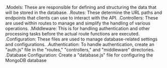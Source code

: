 
.Models: These are responsible for defining and structuring the data that will be stored in the database.
.Routes: These determine the URL paths and endpoints that clients can use to interact with the API.
.Controllers: These are used within routes to manage and simplify the handling of various operations.
.Middleware: This is for handling authentication and other processing tasks before the actual route functions are executed.
.Configuration: These files are used to manage database-related settings and configurations.
.Authentication: To handle authentication, create an "auth.js" file in the "routes," "controllers," and "middleware" directories.
.Database Configuration: Create a "database.js" file for configuring the MongoDB database
